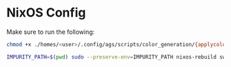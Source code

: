 # NixOS Config

Make sure to run the following:

```bash
chmod +x ./homes/<user>/.config/ags/scripts/color_generation/{applycolor.sh,colorgen.sh,switchcolor.sh,switchwall.sh,generate_colors_material.py}

IMPURITY_PATH=$(pwd) sudo --preserve-env=IMPURITY_PATH nixos-rebuild switch --flake . --impure
```
